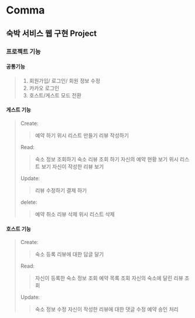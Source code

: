 # Comma

## 숙박 서비스 웹 구현 Project

### 프로젝트 기능

#### 공통기능

> 1.  회원가입/ 로그인/ 회원 정보 수정
> 2.  카카오 로그인
> 3.  호스트/게스트 모드 전환

#### 게스트 기능

> Create:
>
> > 예약 하기
> > 위시 리스트 만들기
> > 리뷰 작성하기
>
> Read:
>
> > 숙소 정보 조회하기
> > 숙소 리뷰 조회 하기
> > 자신의 예약 현황 보기
> > 위시 리스트 보기
> > 자신이 작성한 리뷰 보기
>
> Update:
>
> > 리뷰 수정하기
> > 결제 하기
>
> delete:
>
> > 예약 취소
> > 리뷰 삭제
> > 위시 리스트 삭제

#### 호스트 기능

> Create:
>
> > 숙소 등록
> > 리뷰에 대한 답글 달기
>
> Read:
>
> > 자신이 등록한 숙소 정보 조회
> > 예약 목록 조회
> > 자신의 숙소에 달린 리뷰 조회
>
> Update:
>
> > 숙소 정보 수정
> > 자신이 작성한 리뷰에 대한 댓글 수정
> > 예약 승인 처리
